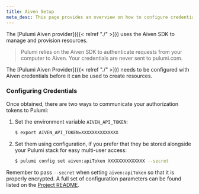 ```yaml
---
title: Aiven Setup
meta_desc: This page provides an overview on how to configure credentials for the Pulumi Aiven Provider.
---
```


The [Pulumi Aiven provider]({{< relref "./" >}}) uses the Aiven SDK to manage and provision resources.

> Pulumi relies on the Aiven SDK to authenticate requests from your computer to Aiven. Your credentials are never sent
> to pulumi.com.

The [Pulumi Aiven Provider]({{< relref "./" >}}) needs to be configured with Aiven credentials
before it can be used to create resources.

### Configuring Credentials

Once obtained, there are two ways to communicate your authorization tokens to Pulumi:

1. Set the environment variable `AIVEN_API_TOKEN`:

    ```bash
    $ export AIVEN_API_TOKEN=XXXXXXXXXXXXXX
    ```

2. Set them using configuration, if you prefer that they be stored alongside your Pulumi stack for easy multi-user access:

    ```bash
    $ pulumi config set aiven:apiToken XXXXXXXXXXXXXX --secret
    ```

Remember to pass `--secret` when setting `aiven:apiToken` so that it is properly encrypted. A full set of configuration parameters
can be found listed on the [Project README](https://github.com/pulumi/pulumi-aiven/blob/master/README.md).
